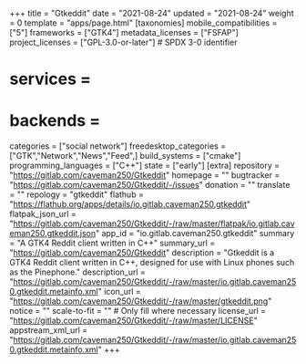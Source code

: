 +++
title = "Gtkeddit"
date = "2021-08-24"
updated = "2021-08-24"
weight = 0
template = "apps/page.html"
[taxonomies]
mobile_compatibilities = ["5"]
frameworks = ["GTK4"]
metadata_licenses = ["FSFAP"]
project_licenses = ["GPL-3.0-or-later"] # SPDX 3-0 identifier
# services = 
# backends = 
categories = ["social network"]
freedesktop_categories = ["GTK","Network","News","Feed",]
build_systems = ["cmake"]
programming_languages = ["C++"]
state = ["early"]
[extra]
repository = "https://gitlab.com/caveman250/Gtkeddit"
homepage = ""
bugtracker = "https://gitlab.com/caveman250/Gtkeddit/-/issues"
donation = ""
translate = ""
repology = "gtkeddit"
flathub = "https://flathub.org/apps/details/io.gitlab.caveman250.gtkeddit"
flatpak_json_url = "https://gitlab.com/caveman250/Gtkeddit/-/raw/master/flatpak/io.gitlab.caveman250.gtkeddit.json"
app_id = "io.gitlab.caveman250.gtkeddit"
summary = "A GTK4 Reddit client written in C++"
summary_url = "https://gitlab.com/caveman250/Gtkeddit"
description = "Gtkeddit is a GTK4 Reddit client written in C++, designed for use with Linux phones such as the Pinephone."
description_url = "https://gitlab.com/caveman250/Gtkeddit/-/raw/master/io.gitlab.caveman250.gtkeddit.metainfo.xml"
icon_url = "https://gitlab.com/caveman250/Gtkeddit/-/raw/master/gtkeddit.png" 
notice = ""
scale-to-fit = "" # Only fill where necessary
license_url = "https://gitlab.com/caveman250/Gtkeddit/-/raw/master/LICENSE"
appstream_xml_url = "https://gitlab.com/caveman250/Gtkeddit/-/raw/master/io.gitlab.caveman250.gtkeddit.metainfo.xml"
+++
